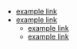 - [example link](https://example.com)
- [example link](https://example.com)
  - [example link](https://example.com)
  - [example link](https://example.com)

